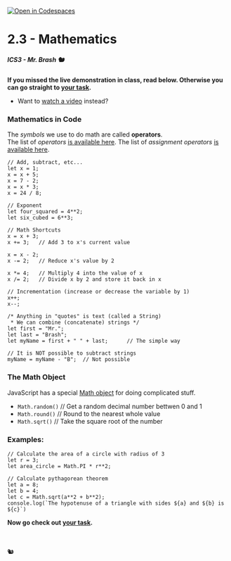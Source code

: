 [![Open in Codespaces](https://classroom.github.com/assets/launch-codespace-2972f46106e565e64193e422d61a12cf1da4916b45550586e14ef0a7c637dd04.svg)](https://classroom.github.com/open-in-codespaces?assignment_repo_id=16425323)
# 2.3 - Mathematics

##### ICS3 - Mr. Brash 🐿️

**If you missed the live demonstration in class, read below. Otherwise you can go straight to [your task](./YOUR_TASK.md).**

- Want to [watch a video](https://youtu.be/adReYfUPPoQ) instead?

### Mathematics in Code
The _symbols_ we use to do math are called **operators**.<br>
The list of _operators_ [is available here](https://www.w3schools.com/js/js_operators.asp).
The list of _assignment operators_ [is available here](https://www.w3schools.com/js/js_assignment.asp).

```JS
// Add, subtract, etc...
let x = 1;
x = x + 5;
x = 7 - 2;
x = x * 3;
x = 24 / 8;

// Exponent
let four_squared = 4**2;
let six_cubed = 6**3;

// Math Shortcuts
x = x + 3;
x += 3;   // Add 3 to x's current value

x = x - 2;
x -= 2;   // Reduce x's value by 2

x *= 4;   // Multiply 4 into the value of x
x /= 2;   // Divide x by 2 and store it back in x

// Incrementation (increase or decrease the variable by 1)
x++;
x--;

/* Anything in "quotes" is text (called a String)
 * We can combine (concatenate) strings */
let first = "Mr.";
let last = "Brash";
let myName = first + " " + last;      // The simple way

// It is NOT possible to subtract strings
myName = myName - "B";  // Not possible
```

### The Math Object
JavaScript has a special [Math object](https://www.w3schools.com/js/js_math.asp) for doing complicated stuff.
- `Math.random()`  // Get a random decimal number bettwen 0 and 1
- `Math.round()`   // Round to the nearest whole value
- `Math.sqrt()`    // Take the square root of the number

### Examples:
```JS
// Calculate the area of a circle with radius of 3
let r = 3;
let area_circle = Math.PI * r**2;
```
```JS
// Calculate pythagorean theorem
let a = 8;
let b = 4;
let c = Math.sqrt(a**2 + b**2);
console.log(`The hypotenuse of a triangle with sides ${a} and ${b} is ${c}`)
```

**Now go check out [your task](./YOUR_TASK.md).**

<br>
<br>
🐿️
